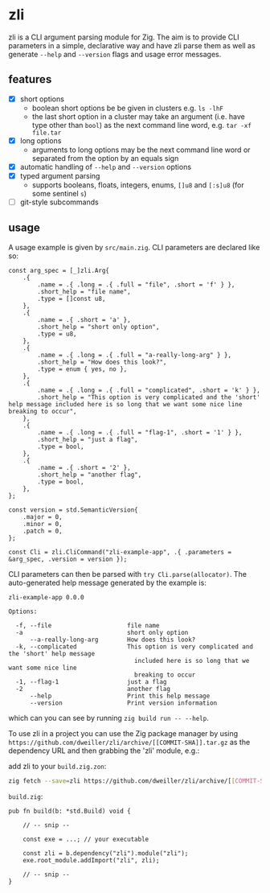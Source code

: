 # zli

zli is a CLI argument parsing module for Zig. The aim is to provide CLI parameters in a simple, declarative way and have zli parse them as well as generate `--help` and `--version` flags and usage error messages.

## features

  - [x] short options
    + boolean short options be be given in clusters e.g. `ls -lhF`
    + the last short option in a cluster may take an argument (i.e. have type other than `bool`)
      as the next command line word, e.g. `tar -xf file.tar`
  - [x] long options
    + arguments to long options may be the next command line word or separated from the option by an
      equals sign
  - [x] automatic handling of `--help` and `--version` options
  - [x] typed argument parsing
    + supports booleans, floats, integers, enums, `[]u8` and `[:s]u8` (for some sentinel `s`)
  - [ ] git-style subcommands

## usage
A usage example is given by `src/main.zig`. CLI parameters are declared like so:
```zig
const arg_spec = [_]zli.Arg{
    .{
        .name = .{ .long = .{ .full = "file", .short = 'f' } },
        .short_help = "file name",
        .type = []const u8,
    },
    .{
        .name = .{ .short = 'a' },
        .short_help = "short only option",
        .type = u8,
    },
    .{
        .name = .{ .long = .{ .full = "a-really-long-arg" } },
        .short_help = "How does this look?",
        .type = enum { yes, no },
    },
    .{
        .name = .{ .long = .{ .full = "complicated", .short = 'k' } },
        .short_help = "This option is very complicated and the 'short' help message included here is so long that we want some nice line breaking to occur",
    },
    .{
        .name = .{ .long = .{ .full = "flag-1", .short = '1' } },
        .short_help = "just a flag",
        .type = bool,
    },
    .{
        .name = .{ .short = '2' },
        .short_help = "another flag",
        .type = bool,
    },
};

const version = std.SemanticVersion{
    .major = 0,
    .minor = 0,
    .patch = 0,
};

const Cli = zli.CliCommand("zli-example-app", .{ .parameters = &arg_spec, .version = version });
```
CLI parameters can then be parsed with `try Cli.parse(allocator)`.
The auto-generated help message generated by the example is:
```
zli-example-app 0.0.0

Options:

  -f, --file                     file name
  -a                             short only option
      --a-really-long-arg        How does this look?
  -k, --complicated              This option is very complicated and the 'short' help message
                                   included here is so long that we want some nice line
                                   breaking to occur
  -1, --flag-1                   just a flag
  -2                             another flag
      --help                     Print this help message
      --version                  Print version information
```
which can you can see by running `zig build run -- --help`.

To use zli in a project you can use the Zig package manager by using `https://github.com/dweiller/zli/archive/[[COMMIT-SHA]].tar.gz` as the dependency URL and then grabbing the 'zli' module, e.g.:

add zli to your `build.zig.zon`:
```sh
zig fetch --save=zli https://github.com/dweiller/zli/archive/[[COMMIT-SHA]].tar.gz
```

`build.zig`:
```zig
pub fn build(b: *std.Build) void {

    // -- snip --

    const exe = ...; // your executable

    const zli = b.dependency("zli").module("zli");
    exe.root_module.addImport("zli", zli);

    // -- snip --
}
```
